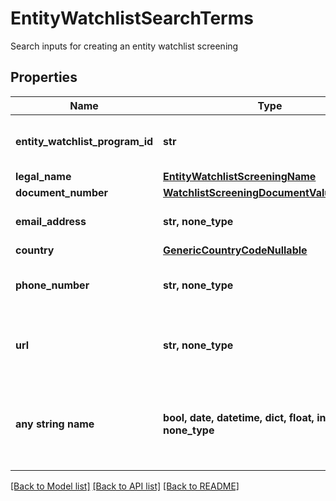# EntityWatchlistSearchTerms

Search inputs for creating an entity watchlist screening

## Properties
Name | Type | Description | Notes
------------ | ------------- | ------------- | -------------
**entity_watchlist_program_id** | **str** | ID of the associated entity program. | 
**legal_name** | [**EntityWatchlistScreeningName**](EntityWatchlistScreeningName.md) |  | 
**document_number** | [**WatchlistScreeningDocumentValueNullable**](WatchlistScreeningDocumentValueNullable.md) |  | [optional] 
**email_address** | **str, none_type** | A valid email address. | [optional] 
**country** | [**GenericCountryCodeNullable**](GenericCountryCodeNullable.md) |  | [optional] 
**phone_number** | **str, none_type** | A phone number in E.164 format. | [optional] 
**url** | **str, none_type** | An &#39;http&#39; or &#39;https&#39; URL (must begin with either of those). | [optional] 
**any string name** | **bool, date, datetime, dict, float, int, list, str, none_type** | any string name can be used but the value must be the correct type | [optional]

[[Back to Model list]](../README.md#documentation-for-models) [[Back to API list]](../README.md#documentation-for-api-endpoints) [[Back to README]](../README.md)


